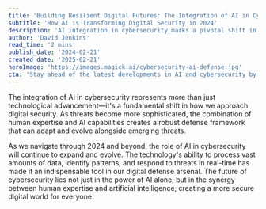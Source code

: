 ```yaml
---
title: 'Building Resilient Digital Futures: The Integration of AI in Cybersecurity'
subtitle: 'How AI is Transforming Digital Security in 2024'
description: 'AI integration in cybersecurity marks a pivotal shift in digital security approaches, combining human expertise with AI capabilities to create adaptive defense systems against sophisticated threats.'
author: 'David Jenkins'
read_time: '2 mins'
publish_date: '2024-02-21'
created_date: '2025-02-21'
heroImage: 'https://images.magick.ai/cybersecurity-ai-defense.jpg'
cta: 'Stay ahead of the latest developments in AI and cybersecurity by following us on LinkedIn. Join our community of security professionals and tech enthusiasts!'
---
```


The integration of AI in cybersecurity represents more than just technological advancement—it's a fundamental shift in how we approach digital security. As threats become more sophisticated, the combination of human expertise and AI capabilities creates a robust defense framework that can adapt and evolve alongside emerging threats.

As we navigate through 2024 and beyond, the role of AI in cybersecurity will continue to expand and evolve. The technology's ability to process vast amounts of data, identify patterns, and respond to threats in real-time has made it an indispensable tool in our digital defense arsenal. The future of cybersecurity lies not just in the power of AI alone, but in the synergy between human expertise and artificial intelligence, creating a more secure digital world for everyone.